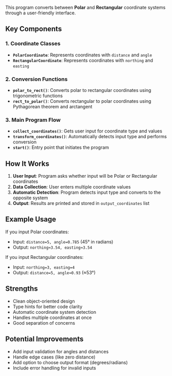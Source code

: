 This program converts between **Polar** and **Rectangular** coordinate systems through a user-friendly interface.

## Key Components

### 1. Coordinate Classes
- **`PolarCoordinate`**: Represents coordinates with `distance` and `angle`
- **`RectangularCoordinate`**: Represents coordinates with `northing` and `easting`

### 2. Conversion Functions
- **`polar_to_rect()`**: Converts polar to rectangular coordinates using trigonometric functions
- **`rect_to_polar()`**: Converts rectangular to polar coordinates using Pythagorean theorem and arctangent

### 3. Main Program Flow
- **`collect_coordinates()`**: Gets user input for coordinate type and values
- **`transform_coordinates()`**: Automatically detects input type and performs conversion
- **`start()`**: Entry point that initiates the program

## How It Works

1. **User Input**: Program asks whether input will be Polar or Rectangular coordinates
2. **Data Collection**: User enters multiple coordinate values
3. **Automatic Detection**: Program detects input type and converts to the opposite system
4. **Output**: Results are printed and stored in `output_coordinates` list

## Example Usage

If you input Polar coordinates:
- Input: `distance=5, angle=0.785` (45° in radians)
- Output: `northing≈3.54, easting≈3.54`

If you input Rectangular coordinates:
- Input: `northing=3, easting=4`
- Output: `distance=5, angle≈0.93` (≈53°)

## Strengths

- Clean object-oriented design
- Type hints for better code clarity
- Automatic coordinate system detection
- Handles multiple coordinates at once
- Good separation of concerns

## Potential Improvements

- Add input validation for angles and distances
- Handle edge cases (like zero distance)
- Add option to choose output format (degrees/radians)
- Include error handling for invalid inputs